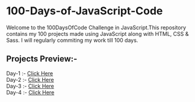# 100-Days-of-JavaScript-Code
Welcome to the 100DaysOfCode Challenge in JavaScript.This repository contains my 100 projects made using JavaScript along with HTML, CSS & Sass. I will regularly commiting my work till 100 days.

## Projects Preview:-
Day-1 :- [Click Here](https://sajalsatsangi.github.io/100-Days-of-JavaScript-Code/Day1-Day10/Day1/index.html) <br/>
Day-2 :- [Click Here](https://sajalsatsangi.github.io/100-Days-of-JavaScript-Code/Day1-Day10/Day2/index.html) <br/>
Day-3 :- [Click Here](https://sajalsatsangi.github.io/100-Days-of-JavaScript-Code/Day1-Day10/Day3/index.html) <br/>
Day-4 :- [Click Here](https://sajalsatsangi.github.io/100-Days-of-JavaScript-Code/Day1-Day10/Day4/index.html) <br/>
